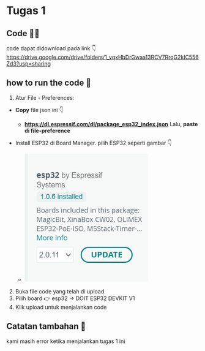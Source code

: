 # Tugas 1

## Code 🧑‍💻
code dapat didownload pada link 👇
https://drive.google.com/drive/folders/1_vqxHbDrGwaa13RCV7RrqG2klC556Zd3?usp=sharing

## how to run the code 🤔
1. Atur File - Preferences:
  * **Copy** file json ini 👇
    - **https://dl.espressif.com/dl/package_esp32_index.json**
    Lalu, **paste di file-preference**
  
  * Install ESP32 di Board Manager. pilih ESP32 seperti gambar 👇
    - ![Alt text](image.png)
  
2. Buka file code yang telah di upload
3. Pilih board 👉 esp32 -> DOIT ESP32 DEVKIT V1 
4. Klik upload untuk menjalankan code 

## Catatan tambahan 📝
kami masih error ketika menjalankan tugas 1 ini
